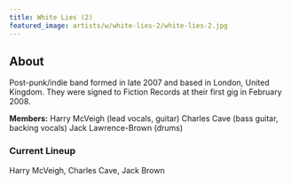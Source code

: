 ```yaml
---
title: White Lies (2)
featured_image: artists/w/white-lies-2/white-lies-2.jpg
---
```

## About

Post-punk/indie band formed in late 2007 and based in London, United Kingdom.
They were signed to Fiction Records at their first gig in February 2008.

**Members:**
Harry McVeigh (lead vocals, guitar)
Charles Cave (bass guitar, backing vocals)
Jack Lawrence-Brown (drums)

### Current Lineup

Harry McVeigh, Charles Cave, Jack Brown

